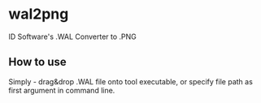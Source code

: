 # wal2png
 ID Software's .WAL Converter to .PNG

## How to use

Simply - drag&drop .WAL file onto tool executable, or specify file path as first argument in command line.